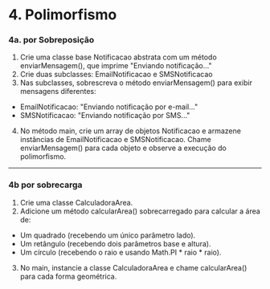 # 4. Polimorfismo

### 4a. por Sobreposição
1. Crie uma classe base Notificacao abstrata com um método enviarMensagem(), que imprime "Enviando notificação..."
2. Crie duas subclasses: EmailNotificacao e SMSNotificacao
3. Nas subclasses, sobrescreva o método enviarMensagem() para exibir mensagens diferentes:
- EmailNotificacao: "Enviando notificação por e-mail..."
- SMSNotificacao: "Enviando notificação por SMS..."
4. No método main, crie um array de objetos Notificacao e armazene instâncias de EmailNotificacao e SMSNotificacao. Chame enviarMensagem() para cada objeto e observe a execução do polimorfismo.
---
### 4b por sobrecarga
1. Crie uma classe CalculadoraArea.
2. Adicione um método calcularArea() sobrecarregado para calcular a área de:
- Um quadrado (recebendo um único parâmetro lado).
- Um retângulo (recebendo dois parâmetros base e altura).
-  Um círculo (recebendo o raio e usando Math.PI * raio * raio).
3. No main, instancie a classe CalculadoraArea e chame calcularArea() para cada forma geométrica.